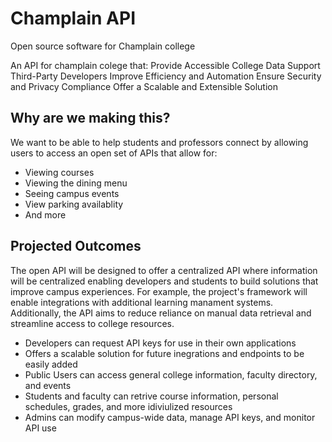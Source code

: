 # Champlain API

Open source software for Champlain college

An API for champlain colege that:
  Provide Accessible College Data
  Support Third-Party Developers
  Improve Efficiency and Automation
  Ensure Security and Privacy Compliance
  Offer a Scalable and Extensible Solution

## Why are we making this?
We want to be able to help students and professors connect by allowing users to access an open set of APIs that allow for:
* Viewing courses
* Viewing the dining menu
* Seeing campus events
* View parking availablity
* And more

## Projected Outcomes
The open API will be designed to offer a centralized API where information will be centralized enabling developers and students to build solutions that improve campus experiences. For example, the project's framework will enable integrations with additional learning manament systems. Additionally, the API aims to reduce reliance on manual data retrieval and streamline access to college resources.
* Developers can request API keys for use in their own applications
* Offers a scalable solution for future inegrations and endpoints to be easily added
* Public Users can access general college information, faculty directory, and events
* Students and faculty can retrive course information, personal schedules, grades, and more idiviulized resources
* Admins can modify campus-wide data, manage API keys, and monitor API use
  
